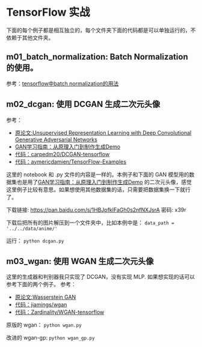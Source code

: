 # TensorFlow 实战
下面的每个例子都是相互独立的，每个文件夹下面的代码都是可以单独运行的，不依赖于其他文件夹。

## m01_batch_normalization: Batch Normalization 的使用。
参考：[tensorflow中batch normalization的用法](https://www.cnblogs.com/hrlnw/p/7227447.html)

## m02_dcgan: 使用 DCGAN 生成二次元头像
参考：
- [原论文:Unsupervised Representation Learning with Deep Convolutional Generative Adversarial Networks](https://link.zhihu.com/?target=https%3A//arxiv.org/abs/1511.06434)
- [GAN学习指南：从原理入门到制作生成Demo](https://zhuanlan.zhihu.com/p/24767059)
- [代码：carpedm20/DCGAN-tensorflow](https://github.com/carpedm20/DCGAN-tensorflow)
- [代码：aymericdamien/TensorFlow-Examples](https://github.com/aymericdamien/TensorFlow-Examples/blob/master/examples/3_NeuralNetworks/dcgan.py)

这里的 notebook 和 .py 文件的内容是一样的。本例子和下面的 GAN 模型用的数据集也是用了[GAN学习指南：从原理入门到制作生成Demo](https://zhuanlan.zhihu.com/p/24767059) 的二次元头像，感觉这里例子比较有意思。如果想使用其他数据集的话，只需要把数据集换一下就行了。

下载链接: https://pan.baidu.com/s/1HBJpfkIFaGh0s2nfNXJsrA 密码: x39r

下载后把所有的图片解压到一个文件夹中，比如本例中是： `data_path = '../../data/anime/'`

运行： `python dcgan.py `

## m03_wgan: 使用 WGAN 生成二次元头像
这里的生成器和判别器我只实现了 DCGAN，没有实现 MLP. 如果想实现的话可以参考下面的两个例子。
参考：
- [原论文:Wasserstein GAN](https://arxiv.org/pdf/1701.07875.pdf)
- [代码：jiamings/wgan](https://github.com/jiamings/wgan)
- [代码：Zardinality/WGAN-tensorflow](https://github.com/Zardinality/WGAN-tensorflow)

原版的 wgan： `python wgan.py `

改进的 wgan-gp: `python wgan_gp.py`


